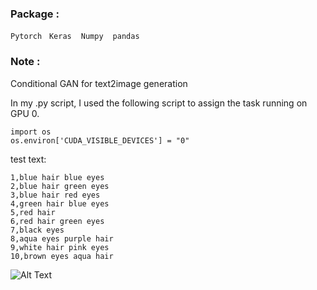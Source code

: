 
### Package : 
`Pytorch` &nbsp; `Keras` &nbsp;` Numpy`  &nbsp;` pandas` &nbsp;

### Note :
Conditional GAN for text2image generation

In my .py script, I used the following script to assign the task running on GPU 0.<br>

```
import os
os.environ['CUDA_VISIBLE_DEVICES'] = "0"
```

test text:
```
1,blue hair blue eyes
2,blue hair green eyes
3,blue hair red eyes
4,green hair blue eyes
5,red hair
6,red hair green eyes
7,black eyes
8,aqua eyes purple hair
9,white hair pink eyes
10,brown eyes aqua hair
```
![Alt Text](https://github.com/thtang/ADLxMLDS2017/blob/master/hw4/anime_cDCGAN_generation_animation_.gif)
